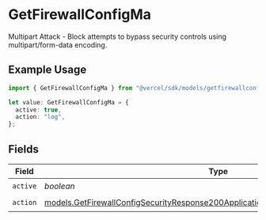 # GetFirewallConfigMa

Multipart Attack - Block attempts to bypass security controls using multipart/form-data encoding.

## Example Usage

```typescript
import { GetFirewallConfigMa } from "@vercel/sdk/models/getfirewallconfigop.js";

let value: GetFirewallConfigMa = {
  active: true,
  action: "log",
};
```

## Fields

| Field                                                                                                                                                                        | Type                                                                                                                                                                         | Required                                                                                                                                                                     | Description                                                                                                                                                                  |
| ---------------------------------------------------------------------------------------------------------------------------------------------------------------------------- | ---------------------------------------------------------------------------------------------------------------------------------------------------------------------------- | ---------------------------------------------------------------------------------------------------------------------------------------------------------------------------- | ---------------------------------------------------------------------------------------------------------------------------------------------------------------------------- |
| `active`                                                                                                                                                                     | *boolean*                                                                                                                                                                    | :heavy_check_mark:                                                                                                                                                           | N/A                                                                                                                                                                          |
| `action`                                                                                                                                                                     | [models.GetFirewallConfigSecurityResponse200ApplicationJSONResponseBodyCrsMaAction](../models/getfirewallconfigsecurityresponse200applicationjsonresponsebodycrsmaaction.md) | :heavy_check_mark:                                                                                                                                                           | N/A                                                                                                                                                                          |